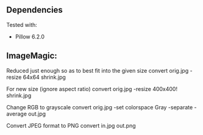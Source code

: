 ## Dependencies
Tested with:
- Pillow           6.2.0


## ImageMagic:

Reduced just enough so as to best fit into the given size
convert orig.jpg -resize 64x64 shrink.jpg

For new size (ignore aspect ratio)
convert orig.jpg -resize 400x400\! shrink.jpg

Change RGB to grayscale
convert orig.jpg -set colorspace Gray -separate -average out.jpg

Convert JPEG format to PNG
convert in.jpg out.png